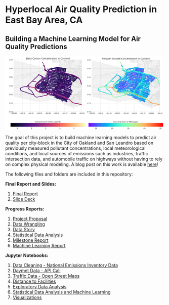 # Hyperlocal Air Quality Prediction in East Bay Area, CA 
## Building a Machine Learning Model for Air Quality Predictions


<p align="center">
  <img src="Images/Image.png" alt="Hyper local AQ prediction"/>
</p>



The goal of this project is to build machine learning models to predict air quality per city-block in the City of Oakland and San Leandro based on previously measured pollutant concentrations, local meteorological conditions, and local sources of emissions such as industries, traffic intersection data, and automobile traffic on highways without having to rely on complex physical modeling. A blog post on this work is available [here](https://medium.com/@varsha.gopalakrishnan/predicting-air-quality-in-east-bay-area-california-d5afde843edf)!

The following files and folders are included in this repository: 

**Final Report and Slides:**
1) [Final Report](https://github.com/varsha2509/hyperlocal-aq-prediction/blob/master/Docs/Final-Report.pdf)
2) [Slide Deck](https://github.com/varsha2509/hyperlocal-aq-prediction/blob/master/Docs/Slide-Deck.pdf)

**Progress Reports:** 
1) [Project Proposal](https://github.com/varsha2509/hyperlocal-aq-prediction/blob/master/Docs/Proposal.pdf)
2) [Data Wrangling](https://github.com/varsha2509/hyperlocal-aq-prediction/blob/master/Docs/Data-Wrangling.pdf)
3) [Data Story](https://github.com/varsha2509/hyperlocal-aq-prediction/blob/master/Docs/Data-Story.pdf)
4) [Statistical Data Analysis](https://github.com/varsha2509/hyperlocal-aq-prediction/blob/master/Docs/Statistical-Data-Analysis.pdf)
5) [Milestone Report](https://github.com/varsha2509/hyperlocal-aq-prediction/blob/master/Docs/Milestone-Report.pdf)
6) [Machine Learning Report](https://github.com/varsha2509/hyperlocal-aq-prediction/blob/master/Docs/Machine-Learning-Report.pdf)

**Jupyter Notebooks:**
1) [Data Cleaning - National Emissions Inventory Data](https://github.com/varsha2509/hyperlocal-aq-prediction/blob/master/Notebooks/Data-Cleaning-NEI-Data.ipynb)
2) [Daymet Data - API Call](https://github.com/varsha2509/hyperlocal-aq-prediction/blob/master/Notebooks/Daymet-Data-API-Call.ipynb)
3) [Traffic Data - Open Street Maps](https://github.com/varsha2509/hyperlocal-aq-prediction/blob/master/Notebooks/OSM-Traffic-Data.ipynb)
4) [Distance to Facilities](https://github.com/varsha2509/hyperlocal-aq-prediction/blob/master/Notebooks/Calculate-Distance-To-All-Facilities.ipynb)
5) [Exploratory Data Analysis](https://github.com/varsha2509/hyperlocal-aq-prediction/blob/master/Notebooks/Exploratory-Data-Analysis.ipynb) 
6) [Statistical Data Analysis and Machine Learning](https://github.com/varsha2509/hyperlocal-aq-prediction/blob/master/Notebooks/Statistical-Data-Analysis-And-Machine-Learning-All-Facilities.ipynb)
7) [Visualizations](https://github.com/varsha2509/hyperlocal-aq-prediction/blob/master/Notebooks/Visualizations.ipynb)
